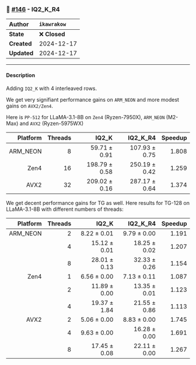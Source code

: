 ### 🔀 [#146](https://github.com/ikawrakow/ik_llama.cpp/pull/146) - IQ2_K_R4

| **Author** | `ikawrakow` |
| :--- | :--- |
| **State** | ❌ **Closed** |
| **Created** | 2024-12-17 |
| **Updated** | 2024-12-17 |

---

#### Description

Adding `IQ2_K` with 4 interleaved rows.

We get very signifiant performance gains on `ARM_NEON` and more modest gains on `AVX2/Zen4`. 

Here is `PP-512` for LLaMA-3.1-8B on `Zen4` (Ryzen-7950X), `ARM_NEON` (M2-Max) and `AVX2` (Ryzen-5975WX)

| Platform |  Threads | IQ2_K | IQ2_K_R4 | Speedup |
| ---: | ---: | ---: | ---: | ---: |
| ARM_NEON |  8 |  59.71 ± 0.91  | 107.93 ± 0.75 | 1.808 |
| Zen4            | 16 | 198.79 ± 0.58 | 250.19 ± 0.42   | 1.259 |
| AVX2           | 32 | 209.02 ± 0.16 |  287.17 ± 0.64  | 1.374 |

We get decent performance gains for TG as well.
Here results for TG-128 on LLaMA-3.1-8B with different numbers of threads:

| Platform |  Threads | IQ2_K | IQ2_K_R4 | Speedup |
| ---: | ---: | ---: | ---: | ---: |
| ARM_NEON | 2 |  8.22 ± 0.01 | 9.79 ± 0.00 | 1.191 |
|                      | 4 | 15.12 ± 0.01  | 18.25 ± 0.02 | 1.207 |
|                      | 8 | 28.01 ± 0.13 | 32.33 ± 0.26  | 1.154 |
| Zen4            | 1 |  6.56 ± 0.00  | 7.13 ± 0.11  |  1.087 |
|                      | 2 |  11.89 ± 0.00 | 13.35 ± 0.01  |  1.123 |
|                      | 4 |  19.37 ± 1.84  | 21.55 ± 0.86  |  1.113 |
| AVX2           | 2 | 5.06 ± 0.00   | 8.83 ± 0.00 | 1.745 |
|                     | 4 | 9.63 ± 0.00   |  16.28 ± 0.00 | 1.691 |
|                     | 8 |  17.45 ± 0.08  | 22.11 ± 0.00  | 1.267 |